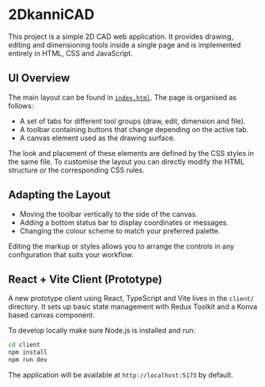# 2DkanniCAD

This project is a simple 2D CAD web application. It provides drawing, editing and dimensioning tools inside a single page and is implemented entirely in HTML, CSS and JavaScript.

## UI Overview

The main layout can be found in [`index.html`](index.html). The page is organised as follows:

- A set of tabs for different tool groups (draw, edit, dimension and file).
- A toolbar containing buttons that change depending on the active tab.
- A canvas element used as the drawing surface.

The look and placement of these elements are defined by the CSS styles in the same file. To customise the layout you can directly modify the HTML structure or the corresponding CSS rules.

## Adapting the Layout

- Moving the toolbar vertically to the side of the canvas.
- Adding a bottom status bar to display coordinates or messages.
- Changing the colour scheme to match your preferred palette.

Editing the markup or styles allows you to arrange the controls in any configuration that suits your workflow.

## React + Vite Client (Prototype)

A new prototype client using React, TypeScript and Vite lives in the `client/` directory. It sets up
basic state management with Redux Toolkit and a Konva based canvas component.

To develop locally make sure Node.js is installed and run:

```bash
cd client
npm install
npm run dev
```

The application will be available at `http://localhost:5173` by default.
